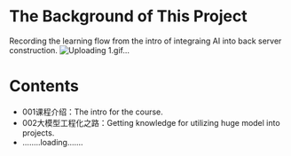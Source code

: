 # The Background of This Project
Recording the learning flow from  the intro of integraing AI into back server construction.
![Uploading 1.gif…]()



# Contents
  - 001课程介绍：The intro for the course.
  - 002大模型工程化之路：Getting knowledge for utilizing huge model into projects.
  - ........loading.......

